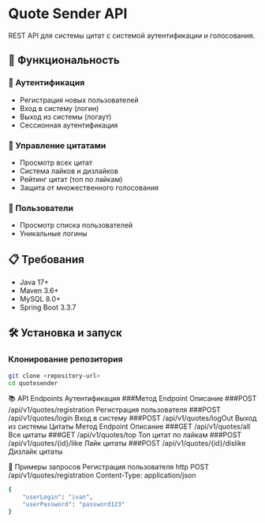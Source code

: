 # Quote Sender API

REST API для системы цитат с системой аутентификации и голосования.

## 🚀 Функциональность

### 🔐 Аутентификация
- Регистрация новых пользователей
- Вход в систему (логин)
- Выход из системы (логаут)
- Сессионная аутентификация

### 💬 Управление цитатами
- Просмотр всех цитат
- Система лайков и дизлайков
- Рейтинг цитат (топ по лайкам)
- Защита от множественного голосования

### 👥 Пользователи
- Просмотр списка пользователей
- Уникальные логины

## 📋 Требования

- Java 17+
- Maven 3.6+
- MySQL 8.0+
- Spring Boot 3.3.7

## 🛠️ Установка и запуск

### Клонирование репозитория
```bash
git clone <repository-url>
cd quotesender
```
📚 API Endpoints
Аутентификация
###Метод	Endpoint	Описание
###POST	/api/v1/quotes/registration	Регистрация пользователя
###POST	/api/v1/quotes/login	Вход в систему
###POST	/api/v1/quotes/logOut	Выход из системы
Цитаты
Метод	Endpoint	Описание
###GET	/api/v1/quotes/all	Все цитаты
###GET	/api/v1/quotes/top	Топ цитат по лайкам
###POST	/api/v1/quotes/{id}/like	Лайк цитаты
###POST	/api/v1/quotes/{id}/dislike	Дизлайк цитаты

🔐 Примеры запросов
Регистрация пользователя
http
POST /api/v1/quotes/registration
Content-Type: application/json
```bash
{
    "userLogin": "ivan",
    "userPassword": "password123"
}
```
